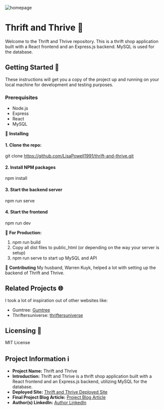 ![homepage](https://github.com/LisaPowell1991/thrift-and-thrive/assets/122890181/be534557-d2de-4829-a16f-a8717d007369)

# Thrift and Thrive 🌟

Welcome to the Thrift and Thrive repository. This is a thrift shop application built with a React frontend and an Express.js backend. MySQL is used for the database.

## Getting Started 🚀

These instructions will get you a copy of the project up and running on your local machine for development and testing purposes.

### Prerequisites

- Node.js
- Express
- React
- MySQL

🔧 **Installing** 

#### 1. Clone the repo:
git clone https://github.com/LisaPowell1991/thrift-and-thrive.git

#### 2. Install NPM packages 
npm install

#### 3. Start the backend server 
npm run serve

#### 4. Start the frontend 
npm run dev 


🚀 **For Production:**
1. npm run build
2. Copy all dist files to public_html (or depending on the way your server is setup)
3. npm run serve to start up MySQL and API

🤝 **Contributing**
My husband, Warren Kuyk, helped a lot with setting up the backend of Thrift and Thrive.

## Related Projects 🌐
I took a lot of inspiration out of other websites like:
- Gumtree: [Gumtree](https://www.gumtree.co.za)
- Thriftersuniverse: [thriftersuniverse](https://thriftersuniverse.co.za)

## Licensing 📝
MIT License

## Project Information ℹ️
- **Project Name:** Thrift and Thrive
- **Introduction:** Thrift and Thrive is a thrift shop application built with a React frontend and an Express.js backend, utilizing MySQL for the database. 
- **Deployed Site:** [Thrift and Thrive Deployed Site](http://34.201.68.14)
- **Final Project Blog Article:** [Project Blog Article](https://example.com)
- **Author(s) LinkedIn:** [Author LinkedIn](https://www.linkedin.com/in/lisa-powell-kuyk-5899561b3)

